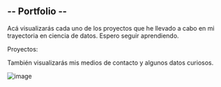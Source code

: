 ## -- Portfolio --

Acá visualizarás cada uno de los proyectos que he llevado a cabo en mi trayectoria en ciencia de datos. Espero seguir aprendiendo.

Proyectos:



También visualizarás mis medios de contacto y algunos datos curiosos. 

![image](https://github.com/ramirezjoel494/sitio/blob/main/portfolio.jpg)
